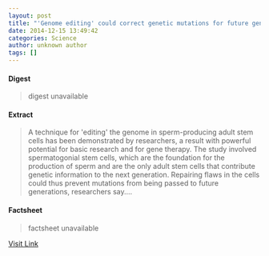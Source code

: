 ```yaml
---
layout: post
title: "'Genome editing' could correct genetic mutations for future generations"
date: 2014-12-15 13:49:42
categories: Science
author: unknown author
tags: []
---
```



#### Digest
>digest unavailable

#### Extract
>A technique for 'editing' the genome in sperm-producing adult stem cells has been demonstrated by researchers, a result with powerful potential for basic research and for gene therapy. The study involved spermatogonial stem cells, which are the foundation for the production of sperm and are the only adult stem cells that contribute genetic information to the next generation. Repairing flaws in the cells could thus prevent mutations from being passed to future generations, researchers say....

#### Factsheet
>factsheet unavailable

[Visit Link](http://feeds.sciencedaily.com/~r/sciencedaily/~3/9qORSj69FT0/141215084942.htm)


